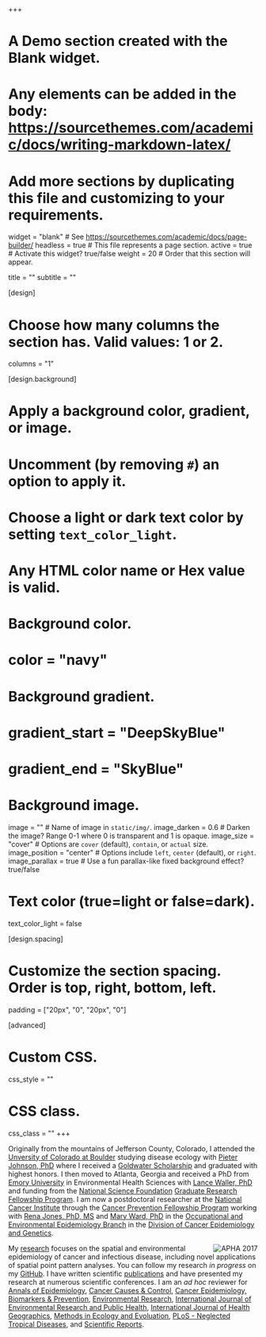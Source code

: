 +++
# A Demo section created with the Blank widget.
# Any elements can be added in the body: https://sourcethemes.com/academic/docs/writing-markdown-latex/
# Add more sections by duplicating this file and customizing to your requirements.

widget = "blank"  # See https://sourcethemes.com/academic/docs/page-builder/
headless = true  # This file represents a page section.
active = true  # Activate this widget? true/false
weight = 20  # Order that this section will appear.

title = ""
subtitle = ""

[design]
  # Choose how many columns the section has. Valid values: 1 or 2.
  columns = "1"

[design.background]
  # Apply a background color, gradient, or image.
  #   Uncomment (by removing `#`) an option to apply it.
  #   Choose a light or dark text color by setting `text_color_light`.
  #   Any HTML color name or Hex value is valid.

  # Background color.
  # color = "navy"
  
  # Background gradient.
  # gradient_start = "DeepSkyBlue"
  # gradient_end = "SkyBlue"
  
  # Background image.
  image = ""  # Name of image in `static/img/`.
  image_darken = 0.6  # Darken the image? Range 0-1 where 0 is transparent and 1 is opaque.
  image_size = "cover"  #  Options are `cover` (default), `contain`, or `actual` size.
  image_position = "center"  # Options include `left`, `center` (default), or `right`.
  image_parallax = true  # Use a fun parallax-like fixed background effect? true/false

  # Text color (true=light or false=dark).
  text_color_light = false

[design.spacing]
  # Customize the section spacing. Order is top, right, bottom, left.
  padding = ["20px", "0", "20px", "0"]

[advanced]
 # Custom CSS. 
 css_style = ""
 
 # CSS class.
 css_class = ""
+++

Originally from the mountains of Jefferson County, Colorado, I attended the [Unversity of Colorado at Boulder](https://www.colorado.edu) studying disease ecology with [Pieter Johnson, PhD](https://orcid.org/0000-0002-7997-5390) where I received a [Goldwater Scholarship](https://goldwater.scholarsapply.org/) and graduated with highest honors. I then moved to Atlanta, Georgia and received a PhD from [Emory University](http://www.emory.edu) in Environmental Health Sciences with [Lance Waller, PhD](https://orcid.org/0000-0001-5002-8886) and funding from the [National Science Foundation](https://www.nsf.gov/) [Graduate Research Fellowship Program](https://www.nsf.gov/funding/pgm_summ.jsp?pims_id=6201). I am now a postdoctoral researcher at the [National Cancer Institute](https://www.cancer.gov) through the [Cancer Prevention Fellowship Program](https://cpfp.cancer.gov/about-us/cpfp-fellow/ian-buller) working with [Rena Jones, PhD, MS](https://orcid.org/0000-0003-1294-1679) and [Mary Ward, PhD](https://orcid.org/0000-0001-7584-8856) in the [Occupational and Environmental Epidemiology Branch](https://dceg.cancer.gov/fellowship-training/what-our-fellows-do/meet-current-fellows/oeeb-fellows#ian-buller-phd-ma-postdoctoral-fellow) in the [Division of Cancer Epidemiology and Genetics](https://dceg.cancer.gov/). 

<img src="/img/apha2017.jpg" style="float:right" alt="APHA 2017" style="width:80%;height:60%;">

My [research](https://www.ncbi.nlm.nih.gov/myncbi/ian.buller.1/bibliography/public/) focuses on the spatial and environmental epidemiology of cancer and infectious disease, including novel applications of spatial point pattern analyses. You can follow my research *in progress* on my [GitHub](https://github.com/idblr). I have written scientific [publications](https://www.ncbi.nlm.nih.gov/myncbi/ian.buller.1/bibliography/public/) and have presented my research at numerous scientific conferences. I am an *ad hoc* reviewer for [Annals of Epidemiology](https://www.sciencedirect.com/journal/annals-of-epidemiology), [Cancer Causes & Control](https://www.springer.com/journal/10552), [Cancer Epidemiology, Biomarkers & Prevention](https://cebp.aacrjournals.org/), [Environmental Research](https://www.journals.elsevier.com/environmental-research), [International Journal of Environmental Research and Public Health](https://www.mdpi.com/journal/ijerph), [International Journal of Health Geographics](https://ij-healthgeographics.biomedcentral.com/), [Methods in Ecology and Evoluation](https://besjournals.onlinelibrary.wiley.com/journal/2041210X), [PLoS - Neglected Tropical Diseases](https://journals.plos.org/plosntds/), and [Scientific Reports](https://www.nature.com/srep/).